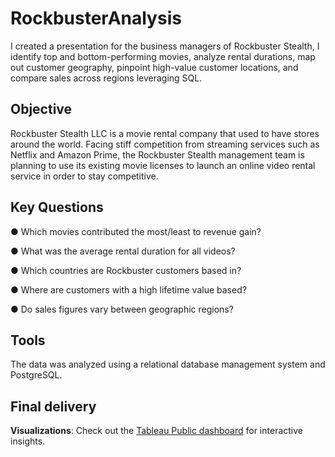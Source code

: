 # RockbusterAnalysis
I created a presentation for the business managers of Rockbuster Stealth, I identify top and bottom-performing movies, analyze rental durations, map out customer geography, pinpoint high-value customer locations, and compare sales across regions leveraging SQL.

##  Objective
Rockbuster Stealth LLC is a movie rental company that used to have stores around the
world. Facing stiff competition from streaming services such as Netflix and Amazon Prime,
the Rockbuster Stealth management team is planning to use its existing movie licenses to
launch an online video rental service in order to stay competitive.

## Key Questions
● Which movies contributed the most/least to revenue gain?

● What was the average rental duration for all videos?

● Which countries are Rockbuster customers based in?

● Where are customers with a high lifetime value based?

● Do sales figures vary between geographic regions?

## Tools
The data was analyzed using a relational database management system and PostgreSQL. 

##  Final delivery
**Visualizations**: Check out the [Tableau Public dashboard](https://public.tableau.com/app/profile/isom.winton/vizzes) for interactive insights.  
